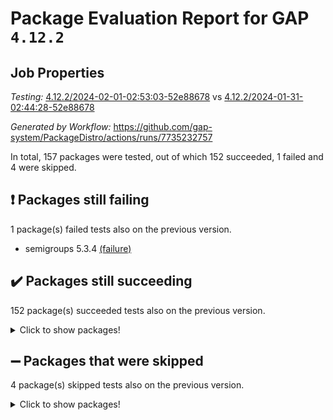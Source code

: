 # Package Evaluation Report for GAP `4.12.2`

## Job Properties

*Testing:* [4.12.2/2024-02-01-02:53:03-52e88678](https://github.com/gap-system/PackageDistro/blob/data/reports/4.12.2/2024-02-01-02:53:03-52e88678) vs [4.12.2/2024-01-31-02:44:28-52e88678](https://github.com/gap-system/PackageDistro/blob/data/reports/4.12.2/2024-01-31-02:44:28-52e88678)

*Generated by Workflow:* https://github.com/gap-system/PackageDistro/actions/runs/7735232757

In total, 157 packages were tested, out of which 152 succeeded, 1 failed and 4 were skipped.

## :exclamation: Packages still failing

1 package(s) failed tests also on the previous version.
- semigroups 5.3.4 [(failure)](https://github.com/gap-system/PackageDistro/actions/runs/7735232757/job/21091095962)

## :heavy_check_mark: Packages still succeeding

152 package(s) succeeded tests also on the previous version.
<details><summary>Click to show packages!</summary>

- 4ti2interface 2023.02-04 [(success)](https://github.com/gap-system/PackageDistro/actions/runs/7735232757/job/21091075526)
- ace 5.6.2 [(success)](https://github.com/gap-system/PackageDistro/actions/runs/7735232757/job/21091075658)
- aclib 1.3.2 [(success)](https://github.com/gap-system/PackageDistro/actions/runs/7735232757/job/21091075770)
- agt 0.3.1 [(success)](https://github.com/gap-system/PackageDistro/actions/runs/7735232757/job/21091075889)
- alnuth 3.2.1 [(success)](https://github.com/gap-system/PackageDistro/actions/runs/7735232757/job/21091076001)
- anupq 3.3.0 [(success)](https://github.com/gap-system/PackageDistro/actions/runs/7735232757/job/21091076137)
- atlasrep 2.1.8 [(success)](https://github.com/gap-system/PackageDistro/actions/runs/7735232757/job/21091076271)
- autodoc 2023.06.19 [(success)](https://github.com/gap-system/PackageDistro/actions/runs/7735232757/job/21091076429)
- automata 1.15 [(success)](https://github.com/gap-system/PackageDistro/actions/runs/7735232757/job/21091078752)
- automgrp 1.3.2 [(success)](https://github.com/gap-system/PackageDistro/actions/runs/7735232757/job/21091078977)
- autpgrp 1.11 [(success)](https://github.com/gap-system/PackageDistro/actions/runs/7735232757/job/21091079163)
- cap 2024.01-05 [(success)](https://github.com/gap-system/PackageDistro/actions/runs/7735232757/job/21091079285)
- caratinterface 2.3.6 [(success)](https://github.com/gap-system/PackageDistro/actions/runs/7735232757/job/21091079412)
- cddinterface 2022.11.01 [(success)](https://github.com/gap-system/PackageDistro/actions/runs/7735232757/job/21091079516)
- circle 1.6.6 [(success)](https://github.com/gap-system/PackageDistro/actions/runs/7735232757/job/21091079645)
- classicpres 1.22 [(success)](https://github.com/gap-system/PackageDistro/actions/runs/7735232757/job/21091079763)
- cohomolo 1.6.11 [(success)](https://github.com/gap-system/PackageDistro/actions/runs/7735232757/job/21091079872)
- congruence 1.2.5 [(success)](https://github.com/gap-system/PackageDistro/actions/runs/7735232757/job/21091080001)
- corelg 1.56 [(success)](https://github.com/gap-system/PackageDistro/actions/runs/7735232757/job/21091080130)
- crime 1.6 [(success)](https://github.com/gap-system/PackageDistro/actions/runs/7735232757/job/21091080272)
- crisp 1.4.6 [(success)](https://github.com/gap-system/PackageDistro/actions/runs/7735232757/job/21091080390)
- crypting 0.10.4 [(success)](https://github.com/gap-system/PackageDistro/actions/runs/7735232757/job/21091080499)
- cryst 4.1.27 [(success)](https://github.com/gap-system/PackageDistro/actions/runs/7735232757/job/21091080633)
- crystcat 1.1.10 [(success)](https://github.com/gap-system/PackageDistro/actions/runs/7735232757/job/21091080773)
- ctbllib 1.3.7 [(success)](https://github.com/gap-system/PackageDistro/actions/runs/7735232757/job/21091080896)
- cubefree 1.19 [(success)](https://github.com/gap-system/PackageDistro/actions/runs/7735232757/job/21091081044)
- curlinterface 2.3.2 [(success)](https://github.com/gap-system/PackageDistro/actions/runs/7735232757/job/21091081168)
- cvec 2.8.1 [(success)](https://github.com/gap-system/PackageDistro/actions/runs/7735232757/job/21091081318)
- datastructures 0.3.0 [(success)](https://github.com/gap-system/PackageDistro/actions/runs/7735232757/job/21091081472)
- deepthought 1.0.6 [(success)](https://github.com/gap-system/PackageDistro/actions/runs/7735232757/job/21091081634)
- design 1.8 [(success)](https://github.com/gap-system/PackageDistro/actions/runs/7735232757/job/21091081797)
- difsets 2.3.1 [(success)](https://github.com/gap-system/PackageDistro/actions/runs/7735232757/job/21091081959)
- digraphs 1.6.3 [(success)](https://github.com/gap-system/PackageDistro/actions/runs/7735232757/job/21091082125)
- edim 1.3.7 [(success)](https://github.com/gap-system/PackageDistro/actions/runs/7735232757/job/21091082319)
- example 4.3.4 [(success)](https://github.com/gap-system/PackageDistro/actions/runs/7735232757/job/21091082484)
- examplesforhomalg 2023.10-01 [(success)](https://github.com/gap-system/PackageDistro/actions/runs/7735232757/job/21091082644)
- factint 1.6.3 [(success)](https://github.com/gap-system/PackageDistro/actions/runs/7735232757/job/21091082826)
- ferret 1.0.10 [(success)](https://github.com/gap-system/PackageDistro/actions/runs/7735232757/job/21091082972)
- fga 1.5.0 [(success)](https://github.com/gap-system/PackageDistro/actions/runs/7735232757/job/21091083121)
- fining 1.5.6 [(success)](https://github.com/gap-system/PackageDistro/actions/runs/7735232757/job/21091083281)
- float 1.0.4 [(success)](https://github.com/gap-system/PackageDistro/actions/runs/7735232757/job/21091083418)
- format 1.4.3 [(success)](https://github.com/gap-system/PackageDistro/actions/runs/7735232757/job/21091083634)
- forms 1.2.9 [(success)](https://github.com/gap-system/PackageDistro/actions/runs/7735232757/job/21091083792)
- fplsa 1.2.6 [(success)](https://github.com/gap-system/PackageDistro/actions/runs/7735232757/job/21091084002)
- fr 2.4.13 [(success)](https://github.com/gap-system/PackageDistro/actions/runs/7735232757/job/21091084222)
- francy 2.0.3 [(success)](https://github.com/gap-system/PackageDistro/actions/runs/7735232757/job/21091084414)
- fwtree 1.3 [(success)](https://github.com/gap-system/PackageDistro/actions/runs/7735232757/job/21091084614)
- gapdoc 1.6.6 [(success)](https://github.com/gap-system/PackageDistro/actions/runs/7735232757/job/21091084821)
- gauss 2023.02-04 [(success)](https://github.com/gap-system/PackageDistro/actions/runs/7735232757/job/21091085053)
- gaussforhomalg 2023.11-01 [(success)](https://github.com/gap-system/PackageDistro/actions/runs/7735232757/job/21091085256)
- gbnp 1.0.5 [(success)](https://github.com/gap-system/PackageDistro/actions/runs/7735232757/job/21091085480)
- generalizedmorphismsforcap 2024.01-01 [(success)](https://github.com/gap-system/PackageDistro/actions/runs/7735232757/job/21091085675)
- genss 1.6.8 [(success)](https://github.com/gap-system/PackageDistro/actions/runs/7735232757/job/21091085923)
- gradedmodules 2024.01-01 [(success)](https://github.com/gap-system/PackageDistro/actions/runs/7735232757/job/21091086224)
- gradedringforhomalg 2023.08-01 [(success)](https://github.com/gap-system/PackageDistro/actions/runs/7735232757/job/21091086467)
- grape 4.9.0 [(success)](https://github.com/gap-system/PackageDistro/actions/runs/7735232757/job/21091086638)
- groupoids 1.74 [(success)](https://github.com/gap-system/PackageDistro/actions/runs/7735232757/job/21091086811)
- grpconst 2.6.5 [(success)](https://github.com/gap-system/PackageDistro/actions/runs/7735232757/job/21091086939)
- guarana 0.96.3 [(success)](https://github.com/gap-system/PackageDistro/actions/runs/7735232757/job/21091087102)
- guava 3.18 [(success)](https://github.com/gap-system/PackageDistro/actions/runs/7735232757/job/21091087245)
- hap 1.61 [(success)](https://github.com/gap-system/PackageDistro/actions/runs/7735232757/job/21091087390)
- hapcryst 0.1.15 [(success)](https://github.com/gap-system/PackageDistro/actions/runs/7735232757/job/21091087552)
- hecke 1.5.3 [(success)](https://github.com/gap-system/PackageDistro/actions/runs/7735232757/job/21091087686)
- help 3.5 [(success)](https://github.com/gap-system/PackageDistro/actions/runs/7735232757/job/21091087807)
- homalg 2024.01-01 [(success)](https://github.com/gap-system/PackageDistro/actions/runs/7735232757/job/21091087926)
- homalgtocas 2023.11-01 [(success)](https://github.com/gap-system/PackageDistro/actions/runs/7735232757/job/21091088037)
- idrel 2.46 [(success)](https://github.com/gap-system/PackageDistro/actions/runs/7735232757/job/21091088134)
- images 1.3.2 [(success)](https://github.com/gap-system/PackageDistro/actions/runs/7735232757/job/21091088238)
- intpic 0.3.0 [(success)](https://github.com/gap-system/PackageDistro/actions/runs/7735232757/job/21091088355)
- io 4.8.2 [(success)](https://github.com/gap-system/PackageDistro/actions/runs/7735232757/job/21091088470)
- io_forhomalg 2023.02-04 [(success)](https://github.com/gap-system/PackageDistro/actions/runs/7735232757/job/21091088612)
- irredsol 1.4.4 [(success)](https://github.com/gap-system/PackageDistro/actions/runs/7735232757/job/21091088719)
- json 2.2.0 [(success)](https://github.com/gap-system/PackageDistro/actions/runs/7735232757/job/21091088842)
- jupyterkernel 1.5.0 [(success)](https://github.com/gap-system/PackageDistro/actions/runs/7735232757/job/21091088990)
- jupyterviz 1.5.6 [(success)](https://github.com/gap-system/PackageDistro/actions/runs/7735232757/job/21091089094)
- kan 1.37 [(success)](https://github.com/gap-system/PackageDistro/actions/runs/7735232757/job/21091089215)
- kbmag 1.5.11 [(success)](https://github.com/gap-system/PackageDistro/actions/runs/7735232757/job/21091089341)
- laguna 3.9.6 [(success)](https://github.com/gap-system/PackageDistro/actions/runs/7735232757/job/21091089484)
- liealgdb 2.2.1 [(success)](https://github.com/gap-system/PackageDistro/actions/runs/7735232757/job/21091089634)
- liepring 2.8 [(success)](https://github.com/gap-system/PackageDistro/actions/runs/7735232757/job/21091089775)
- liering 2.4.2 [(success)](https://github.com/gap-system/PackageDistro/actions/runs/7735232757/job/21091089918)
- linearalgebraforcap 2024.01-05 [(success)](https://github.com/gap-system/PackageDistro/actions/runs/7735232757/job/21091090069)
- localizeringforhomalg 2023.10-01 [(success)](https://github.com/gap-system/PackageDistro/actions/runs/7735232757/job/21091090240)
- loops 3.4.3 [(success)](https://github.com/gap-system/PackageDistro/actions/runs/7735232757/job/21091090369)
- lpres 1.0.3 [(success)](https://github.com/gap-system/PackageDistro/actions/runs/7735232757/job/21091090520)
- majoranaalgebras 1.5.1 [(success)](https://github.com/gap-system/PackageDistro/actions/runs/7735232757/job/21091090684)
- mapclass 1.4.6 [(success)](https://github.com/gap-system/PackageDistro/actions/runs/7735232757/job/21091090816)
- matgrp 0.70 [(success)](https://github.com/gap-system/PackageDistro/actions/runs/7735232757/job/21091091025)
- matricesforhomalg 2023.11-02 [(success)](https://github.com/gap-system/PackageDistro/actions/runs/7735232757/job/21091091213)
- modisom 2.5.4 [(success)](https://github.com/gap-system/PackageDistro/actions/runs/7735232757/job/21091091358)
- modulepresentationsforcap 2024.01-04 [(success)](https://github.com/gap-system/PackageDistro/actions/runs/7735232757/job/21091091516)
- modules 2024.01-01 [(success)](https://github.com/gap-system/PackageDistro/actions/runs/7735232757/job/21091091667)
- monoidalcategories 2024.01-08 [(success)](https://github.com/gap-system/PackageDistro/actions/runs/7735232757/job/21091091822)
- nconvex 2022.09-01 [(success)](https://github.com/gap-system/PackageDistro/actions/runs/7735232757/job/21091091987)
- nilmat 1.4.2 [(success)](https://github.com/gap-system/PackageDistro/actions/runs/7735232757/job/21091092178)
- nock 1.5 [(success)](https://github.com/gap-system/PackageDistro/actions/runs/7735232757/job/21091092315)
- normalizinterface 1.3.6 [(success)](https://github.com/gap-system/PackageDistro/actions/runs/7735232757/job/21091092434)
- nq 2.5.11 [(success)](https://github.com/gap-system/PackageDistro/actions/runs/7735232757/job/21091092558)
- numericalsgps 1.3.1 [(success)](https://github.com/gap-system/PackageDistro/actions/runs/7735232757/job/21091092667)
- openmath 11.5.3 [(success)](https://github.com/gap-system/PackageDistro/actions/runs/7735232757/job/21091092776)
- orb 4.9.0 [(success)](https://github.com/gap-system/PackageDistro/actions/runs/7735232757/job/21091092868)
- packagemanager 1.4.3 [(success)](https://github.com/gap-system/PackageDistro/actions/runs/7735232757/job/21091092986)
- patternclass 2.4.3 [(success)](https://github.com/gap-system/PackageDistro/actions/runs/7735232757/job/21091093156)
- permut 2.0.5 [(success)](https://github.com/gap-system/PackageDistro/actions/runs/7735232757/job/21091093336)
- polenta 1.3.10 [(success)](https://github.com/gap-system/PackageDistro/actions/runs/7735232757/job/21091093495)
- polymaking 0.8.7 [(success)](https://github.com/gap-system/PackageDistro/actions/runs/7735232757/job/21091093620)
- primgrp 3.4.4 [(success)](https://github.com/gap-system/PackageDistro/actions/runs/7735232757/job/21091093732)
- profiling 2.5.4 [(success)](https://github.com/gap-system/PackageDistro/actions/runs/7735232757/job/21091093894)
- qdistrnd 0.9.2 [(success)](https://github.com/gap-system/PackageDistro/actions/runs/7735232757/job/21091094018)
- qpa 1.35 [(success)](https://github.com/gap-system/PackageDistro/actions/runs/7735232757/job/21091094179)
- quagroup 1.8.4 [(success)](https://github.com/gap-system/PackageDistro/actions/runs/7735232757/job/21091094339)
- radiroot 2.9 [(success)](https://github.com/gap-system/PackageDistro/actions/runs/7735232757/job/21091094506)
- rcwa 4.7.1 [(success)](https://github.com/gap-system/PackageDistro/actions/runs/7735232757/job/21091094656)
- rds 1.8 [(success)](https://github.com/gap-system/PackageDistro/actions/runs/7735232757/job/21091094792)
- recog 1.4.2 [(success)](https://github.com/gap-system/PackageDistro/actions/runs/7735232757/job/21091094940)
- repndecomp 1.3.0 [(success)](https://github.com/gap-system/PackageDistro/actions/runs/7735232757/job/21091095104)
- repsn 3.1.2 [(success)](https://github.com/gap-system/PackageDistro/actions/runs/7735232757/job/21091095246)
- resclasses 4.7.3 [(success)](https://github.com/gap-system/PackageDistro/actions/runs/7735232757/job/21091095388)
- ringsforhomalg 2023.11-02 [(success)](https://github.com/gap-system/PackageDistro/actions/runs/7735232757/job/21091095553)
- sco 2023.08-01 [(success)](https://github.com/gap-system/PackageDistro/actions/runs/7735232757/job/21091095670)
- scscp 2.4.1 [(success)](https://github.com/gap-system/PackageDistro/actions/runs/7735232757/job/21091095823)
- sglppow 2.3 [(success)](https://github.com/gap-system/PackageDistro/actions/runs/7735232757/job/21091096128)
- sgpviz 0.999.5 [(success)](https://github.com/gap-system/PackageDistro/actions/runs/7735232757/job/21091096285)
- simpcomp 2.1.14 [(success)](https://github.com/gap-system/PackageDistro/actions/runs/7735232757/job/21091096428)
- singular 2023.02.09 [(success)](https://github.com/gap-system/PackageDistro/actions/runs/7735232757/job/21091096587)
- sl2reps 1.1 [(success)](https://github.com/gap-system/PackageDistro/actions/runs/7735232757/job/21091096749)
- sla 1.5.3 [(success)](https://github.com/gap-system/PackageDistro/actions/runs/7735232757/job/21091096922)
- smallgrp 1.5.3 [(success)](https://github.com/gap-system/PackageDistro/actions/runs/7735232757/job/21091097096)
- smallsemi 0.6.13 [(success)](https://github.com/gap-system/PackageDistro/actions/runs/7735232757/job/21091097333)
- sonata 2.9.6 [(success)](https://github.com/gap-system/PackageDistro/actions/runs/7735232757/job/21091097518)
- sophus 1.27 [(success)](https://github.com/gap-system/PackageDistro/actions/runs/7735232757/job/21091097706)
- sotgrps 1.2 [(success)](https://github.com/gap-system/PackageDistro/actions/runs/7735232757/job/21091097902)
- spinsym 1.5.2 [(success)](https://github.com/gap-system/PackageDistro/actions/runs/7735232757/job/21091098053)
- standardff 1.0 [(success)](https://github.com/gap-system/PackageDistro/actions/runs/7735232757/job/21091098186)
- symbcompcc 1.3.2 [(success)](https://github.com/gap-system/PackageDistro/actions/runs/7735232757/job/21091098361)
- thelma 1.3 [(success)](https://github.com/gap-system/PackageDistro/actions/runs/7735232757/job/21091098552)
- tomlib 1.2.11 [(success)](https://github.com/gap-system/PackageDistro/actions/runs/7735232757/job/21091098758)
- toolsforhomalg 2023.11-01 [(success)](https://github.com/gap-system/PackageDistro/actions/runs/7735232757/job/21091098961)
- toric 1.9.5 [(success)](https://github.com/gap-system/PackageDistro/actions/runs/7735232757/job/21091099134)
- toricvarieties 2022.07.13 [(success)](https://github.com/gap-system/PackageDistro/actions/runs/7735232757/job/21091099324)
- transgrp 3.6.5 [(success)](https://github.com/gap-system/PackageDistro/actions/runs/7735232757/job/21091099511)
- ugaly 4.1.3 [(success)](https://github.com/gap-system/PackageDistro/actions/runs/7735232757/job/21091099749)
- unipot 1.5 [(success)](https://github.com/gap-system/PackageDistro/actions/runs/7735232757/job/21091100004)
- unitlib 4.2.0 [(success)](https://github.com/gap-system/PackageDistro/actions/runs/7735232757/job/21091100200)
- utils 0.85 [(success)](https://github.com/gap-system/PackageDistro/actions/runs/7735232757/job/21091100377)
- uuid 0.7 [(success)](https://github.com/gap-system/PackageDistro/actions/runs/7735232757/job/21091100559)
- walrus 0.9991 [(success)](https://github.com/gap-system/PackageDistro/actions/runs/7735232757/job/21091100706)
- wedderga 4.10.4 [(success)](https://github.com/gap-system/PackageDistro/actions/runs/7735232757/job/21091100850)
- xmod 2.92 [(success)](https://github.com/gap-system/PackageDistro/actions/runs/7735232757/job/21091100978)
- xmodalg 1.23 [(success)](https://github.com/gap-system/PackageDistro/actions/runs/7735232757/job/21091101096)
- yangbaxter 0.10.3 [(success)](https://github.com/gap-system/PackageDistro/actions/runs/7735232757/job/21091101219)
- zeromqinterface 0.14 [(success)](https://github.com/gap-system/PackageDistro/actions/runs/7735232757/job/21091101360)
</details>

## :heavy_minus_sign: Packages that were skipped

4 package(s) skipped tests also on the previous version.
<details><summary>Click to show packages!</summary>

- browse 1.8.21 [(skipped)](https://github.com/gap-system/PackageDistro/actions/runs/7735232757/job/21090542772)
- itc 1.5.1 [(skipped)](https://github.com/gap-system/PackageDistro/actions/runs/7735232757/job/21090542772)
- polycyclic 2.16 [(skipped)](https://github.com/gap-system/PackageDistro/actions/runs/7735232757/job/21090542772)
- xgap 4.31 [(skipped)](https://github.com/gap-system/PackageDistro/actions/runs/7735232757/job/21090542772)
</details>

